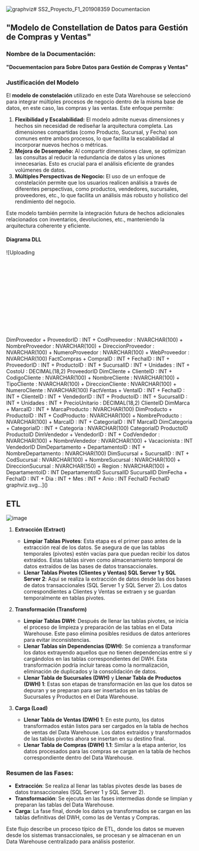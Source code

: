 ![graphviz](https://github.com/user-attachments/assets/d3cad27e-c888-47f1-b774-5e237a60c36f)# SS2_Proyecto_F1_201908359 Documentacion


## "Modelo de Constellation de Datos para Gestión de Compras y Ventas"

### Nombre de la Documentación: 
**"Docuementacion para Sobre Datos para Gestión de Compras y Ventas"**

### Justificación del Modelo

El **modelo de constelación** utilizado en este Data Warehouse se seleccionó para integrar múltiples procesos de negocio dentro de la misma base de datos, en este caso, las compras y las ventas. Este enfoque permite:

1. **Flexibilidad y Escalabilidad:** El modelo admite nuevas dimensiones y hechos sin necesidad de rediseñar la arquitectura completa. Las dimensiones compartidas (como Producto, Sucursal, y Fecha) son comunes entre ambos procesos, lo que facilita la escalabilidad al incorporar nuevos hechos o métricas.
2. **Mejora de Desempeño:** Al compartir dimensiones clave, se optimizan las consultas al reducir la redundancia de datos y las uniones innecesarias. Esto es crucial para el análisis eficiente de grandes volúmenes de datos.
3. **Múltiples Perspectivas de Negocio:** El uso de un enfoque de constelación permite que los usuarios realicen análisis a través de diferentes perspectivas, como productos, vendedores, sucursales, proveedores, etc., lo que facilita un análisis más robusto y holístico del rendimiento del negocio.

Este modelo también permite la integración futura de hechos adicionales relacionados con inventarios, devoluciones, etc., manteniendo la arquitectura coherente y eficiente.

#### Diagrama DLL
![Uploading <?xml version="1.0" encoding="UTF-8" standalone="no"?><!DOCTYPE svg PUBLIC "-//W3C//DTD SVG 1.1//EN" "http://www.w3.org/Graphics/SVG/1.1/DTD/svg11.dtd"><!-- Generated by graphviz version 2.40.1 (20161225.0304)
 --><!-- Title: DataWarehouse Pages: 1 --><svg xmlns="http://www.w3.org/2000/svg" xmlns:xlink="http://www.w3.org/1999/xlink" width="1452pt" height="588pt" viewBox="0.00 0.00 1452.05 587.80">
<g id="graph0" class="graph" transform="scale(1 1) rotate(0) translate(4 583.8)">
<title>DataWarehouse</title>
<polygon fill="#ffffff" stroke="transparent" points="-4,4 -4,-583.8 1448.0462,-583.8 1448.0462,4 -4,4"/>
<!-- DimProveedor -->
<g id="node1" class="node">
<title>DimProveedor</title>
<polygon fill="#add8e6" stroke="#000000" points="0,-277.5 0,-451.1 259.8744,-451.1 259.8744,-277.5 0,-277.5"/>
<text text-anchor="middle" x="129.9372" y="-434.5" font-family="Times,serif" font-size="14.00" fill="#000000">DimProveedor</text>
<polyline fill="none" stroke="#000000" points="0,-426.3 259.8744,-426.3 "/>
<text text-anchor="middle" x="129.9372" y="-409.7" font-family="Times,serif" font-size="14.00" fill="#000000">+ ProveedorID : INT</text>
<polyline fill="none" stroke="#000000" points="0,-401.5 259.8744,-401.5 "/>
<text text-anchor="middle" x="129.9372" y="-384.9" font-family="Times,serif" font-size="14.00" fill="#000000">+ CodProveedor : NVARCHAR(100)</text>
<polyline fill="none" stroke="#000000" points="0,-376.7 259.8744,-376.7 "/>
<text text-anchor="middle" x="129.9372" y="-360.1" font-family="Times,serif" font-size="14.00" fill="#000000">+ NombreProveedor : NVARCHAR(100)</text>
<polyline fill="none" stroke="#000000" points="0,-351.9 259.8744,-351.9 "/>
<text text-anchor="middle" x="129.9372" y="-335.3" font-family="Times,serif" font-size="14.00" fill="#000000">+ DireccionProveedor : NVARCHAR(100)</text>
<polyline fill="none" stroke="#000000" points="0,-327.1 259.8744,-327.1 "/>
<text text-anchor="middle" x="129.9372" y="-310.5" font-family="Times,serif" font-size="14.00" fill="#000000">+ NumeroProveedor : NVARCHAR(100)</text>
<polyline fill="none" stroke="#000000" points="0,-302.3 259.8744,-302.3 "/>
<text text-anchor="middle" x="129.9372" y="-285.7" font-family="Times,serif" font-size="14.00" fill="#000000">+ WebProveedor : NVARCHAR(100)</text>
</g>
<!-- FactCompras -->
<g id="node10" class="node">
<title>FactCompras</title>
<polygon fill="#add8e6" stroke="#000000" points="410.6147,-12.9 410.6147,-211.3 589.2597,-211.3 589.2597,-12.9 410.6147,-12.9"/>
<text text-anchor="middle" x="499.9372" y="-194.7" font-family="Times,serif" font-size="14.00" fill="#000000">FactCompras</text>
<polyline fill="none" stroke="#000000" points="410.6147,-186.5 589.2597,-186.5 "/>
<text text-anchor="middle" x="499.9372" y="-169.9" font-family="Times,serif" font-size="14.00" fill="#000000">+ CompraID : INT</text>
<polyline fill="none" stroke="#000000" points="410.6147,-161.7 589.2597,-161.7 "/>
<text text-anchor="middle" x="499.9372" y="-145.1" font-family="Times,serif" font-size="14.00" fill="#000000">+ FechaID : INT</text>
<polyline fill="none" stroke="#000000" points="410.6147,-136.9 589.2597,-136.9 "/>
<text text-anchor="middle" x="499.9372" y="-120.3" font-family="Times,serif" font-size="14.00" fill="#000000">+ ProveedorID : INT</text>
<polyline fill="none" stroke="#000000" points="410.6147,-112.1 589.2597,-112.1 "/>
<text text-anchor="middle" x="499.9372" y="-95.5" font-family="Times,serif" font-size="14.00" fill="#000000">+ ProductoID : INT</text>
<polyline fill="none" stroke="#000000" points="410.6147,-87.3 589.2597,-87.3 "/>
<text text-anchor="middle" x="499.9372" y="-70.7" font-family="Times,serif" font-size="14.00" fill="#000000">+ SucursalID : INT</text>
<polyline fill="none" stroke="#000000" points="410.6147,-62.5 589.2597,-62.5 "/>
<text text-anchor="middle" x="499.9372" y="-45.9" font-family="Times,serif" font-size="14.00" fill="#000000">+ Unidades : INT</text>
<polyline fill="none" stroke="#000000" points="410.6147,-37.7 589.2597,-37.7 "/>
<text text-anchor="middle" x="499.9372" y="-21.1" font-family="Times,serif" font-size="14.00" fill="#000000">+ CostoU : DECIMAL(18,2)</text>
</g>
<!-- DimProveedor&#45;&gt;FactCompras -->
<g id="edge1" class="edge">
<title>DimProveedor-&gt;FactCompras</title>
<path fill="none" stroke="#000000" d="M257.5292,-277.3305C304.8394,-245.0828 357.7096,-209.0454 401.9712,-178.8757"/>
<polygon fill="#000000" stroke="#000000" points="404.1263,-181.6426 410.418,-173.1182 400.1836,-175.8585 404.1263,-181.6426"/>
<text text-anchor="middle" x="340.0873" y="-246.4" font-family="Times,serif" font-size="14.00" fill="#000000">ProveedorID</text>
</g>
<!-- DimCliente -->
<g id="node2" class="node">
<title>DimCliente</title>
<polygon fill="#add8e6" stroke="#000000" points="935.5477,-277.5 935.5477,-451.1 1178.3267,-451.1 1178.3267,-277.5 935.5477,-277.5"/>
<text text-anchor="middle" x="1056.9372" y="-434.5" font-family="Times,serif" font-size="14.00" fill="#000000">DimCliente</text>
<polyline fill="none" stroke="#000000" points="935.5477,-426.3 1178.3267,-426.3 "/>
<text text-anchor="middle" x="1056.9372" y="-409.7" font-family="Times,serif" font-size="14.00" fill="#000000">+ ClienteID : INT</text>
<polyline fill="none" stroke="#000000" points="935.5477,-401.5 1178.3267,-401.5 "/>
<text text-anchor="middle" x="1056.9372" y="-384.9" font-family="Times,serif" font-size="14.00" fill="#000000">+ CodigoCliente : NVARCHAR(100)</text>
<polyline fill="none" stroke="#000000" points="935.5477,-376.7 1178.3267,-376.7 "/>
<text text-anchor="middle" x="1056.9372" y="-360.1" font-family="Times,serif" font-size="14.00" fill="#000000">+ NombreCliente : NVARCHAR(100)</text>
<polyline fill="none" stroke="#000000" points="935.5477,-351.9 1178.3267,-351.9 "/>
<text text-anchor="middle" x="1056.9372" y="-335.3" font-family="Times,serif" font-size="14.00" fill="#000000">+ TipoCliente : NVARCHAR(100)</text>
<polyline fill="none" stroke="#000000" points="935.5477,-327.1 1178.3267,-327.1 "/>
<text text-anchor="middle" x="1056.9372" y="-310.5" font-family="Times,serif" font-size="14.00" fill="#000000">+ DireccionCliente : NVARCHAR(100)</text>
<polyline fill="none" stroke="#000000" points="935.5477,-302.3 1178.3267,-302.3 "/>
<text text-anchor="middle" x="1056.9372" y="-285.7" font-family="Times,serif" font-size="14.00" fill="#000000">+ NumeroCliente : NVARCHAR(100)</text>
</g>
<!-- FactVentas -->
<g id="node11" class="node">
<title>FactVentas</title>
<polygon fill="#add8e6" stroke="#000000" points="753.7956,-.5 753.7956,-223.7 972.0788,-223.7 972.0788,-.5 753.7956,-.5"/>
<text text-anchor="middle" x="862.9372" y="-207.1" font-family="Times,serif" font-size="14.00" fill="#000000">FactVentas</text>
<polyline fill="none" stroke="#000000" points="753.7956,-198.9 972.0788,-198.9 "/>
<text text-anchor="middle" x="862.9372" y="-182.3" font-family="Times,serif" font-size="14.00" fill="#000000">+ VentaID : INT</text>
<polyline fill="none" stroke="#000000" points="753.7956,-174.1 972.0788,-174.1 "/>
<text text-anchor="middle" x="862.9372" y="-157.5" font-family="Times,serif" font-size="14.00" fill="#000000">+ FechaID : INT</text>
<polyline fill="none" stroke="#000000" points="753.7956,-149.3 972.0788,-149.3 "/>
<text text-anchor="middle" x="862.9372" y="-132.7" font-family="Times,serif" font-size="14.00" fill="#000000">+ ClienteID : INT</text>
<polyline fill="none" stroke="#000000" points="753.7956,-124.5 972.0788,-124.5 "/>
<text text-anchor="middle" x="862.9372" y="-107.9" font-family="Times,serif" font-size="14.00" fill="#000000">+ VendedorID : INT</text>
<polyline fill="none" stroke="#000000" points="753.7956,-99.7 972.0788,-99.7 "/>
<text text-anchor="middle" x="862.9372" y="-83.1" font-family="Times,serif" font-size="14.00" fill="#000000">+ ProductoID : INT</text>
<polyline fill="none" stroke="#000000" points="753.7956,-74.9 972.0788,-74.9 "/>
<text text-anchor="middle" x="862.9372" y="-58.3" font-family="Times,serif" font-size="14.00" fill="#000000">+ SucursalID : INT</text>
<polyline fill="none" stroke="#000000" points="753.7956,-50.1 972.0788,-50.1 "/>
<text text-anchor="middle" x="862.9372" y="-33.5" font-family="Times,serif" font-size="14.00" fill="#000000">+ Unidades : INT</text>
<polyline fill="none" stroke="#000000" points="753.7956,-25.3 972.0788,-25.3 "/>
<text text-anchor="middle" x="862.9372" y="-8.7" font-family="Times,serif" font-size="14.00" fill="#000000">+ PrecioUnitario : DECIMAL(18,2)</text>
</g>
<!-- DimCliente&#45;&gt;FactVentas -->
<g id="edge2" class="edge">
<title>DimCliente-&gt;FactVentas</title>
<path fill="none" stroke="#000000" d="M989.9018,-277.1539C978.6168,-262.4835 966.7318,-247.033 954.9454,-231.7106"/>
<polygon fill="#000000" stroke="#000000" points="957.6659,-229.5068 948.7945,-223.7145 952.1175,-233.7748 957.6659,-229.5068"/>
<text text-anchor="middle" x="998.5396" y="-246.4" font-family="Times,serif" font-size="14.00" fill="#000000">ClienteID</text>
</g>
<!-- DimMarca -->
<g id="node3" class="node">
<title>DimMarca</title>
<polygon fill="#add8e6" stroke="#000000" points="52.2139,-504.9 52.2139,-579.3 285.6605,-579.3 285.6605,-504.9 52.2139,-504.9"/>
<text text-anchor="middle" x="168.9372" y="-562.7" font-family="Times,serif" font-size="14.00" fill="#000000">DimMarca</text>
<polyline fill="none" stroke="#000000" points="52.2139,-554.5 285.6605,-554.5 "/>
<text text-anchor="middle" x="168.9372" y="-537.9" font-family="Times,serif" font-size="14.00" fill="#000000">+ MarcaID : INT</text>
<polyline fill="none" stroke="#000000" points="52.2139,-529.7 285.6605,-529.7 "/>
<text text-anchor="middle" x="168.9372" y="-513.1" font-family="Times,serif" font-size="14.00" fill="#000000">+ MarcaProducto : NVARCHAR(100)</text>
</g>
<!-- DimProducto -->
<g id="node5" class="node">
<title>DimProducto</title>
<polygon fill="#add8e6" stroke="#000000" points="278.1522,-289.9 278.1522,-438.7 521.7222,-438.7 521.7222,-289.9 278.1522,-289.9"/>
<text text-anchor="middle" x="399.9372" y="-422.1" font-family="Times,serif" font-size="14.00" fill="#000000">DimProducto</text>
<polyline fill="none" stroke="#000000" points="278.1522,-413.9 521.7222,-413.9 "/>
<text text-anchor="middle" x="399.9372" y="-397.3" font-family="Times,serif" font-size="14.00" fill="#000000">+ ProductoID : INT</text>
<polyline fill="none" stroke="#000000" points="278.1522,-389.1 521.7222,-389.1 "/>
<text text-anchor="middle" x="399.9372" y="-372.5" font-family="Times,serif" font-size="14.00" fill="#000000">+ CodProducto : NVARCHAR(100)</text>
<polyline fill="none" stroke="#000000" points="278.1522,-364.3 521.7222,-364.3 "/>
<text text-anchor="middle" x="399.9372" y="-347.7" font-family="Times,serif" font-size="14.00" fill="#000000">+ NombreProducto : NVARCHAR(100)</text>
<polyline fill="none" stroke="#000000" points="278.1522,-339.5 521.7222,-339.5 "/>
<text text-anchor="middle" x="399.9372" y="-322.9" font-family="Times,serif" font-size="14.00" fill="#000000">+ MarcaID : INT</text>
<polyline fill="none" stroke="#000000" points="278.1522,-314.7 521.7222,-314.7 "/>
<text text-anchor="middle" x="399.9372" y="-298.1" font-family="Times,serif" font-size="14.00" fill="#000000">+ CategoriaID : INT</text>
</g>
<!-- DimMarca&#45;&gt;DimProducto -->
<g id="edge3" class="edge">
<title>DimMarca-&gt;DimProducto</title>
<path fill="none" stroke="#000000" d="M217.3624,-504.8273C239.9998,-487.4033 267.8979,-465.9302 295.0122,-445.0604"/>
<polygon fill="#000000" stroke="#000000" points="297.2234,-447.7753 303.013,-438.9022 292.9537,-442.2281 297.2234,-447.7753"/>
<text text-anchor="middle" x="283.1953" y="-473.8" font-family="Times,serif" font-size="14.00" fill="#000000">MarcaID</text>
</g>
<!-- DimCategoria -->
<g id="node4" class="node">
<title>DimCategoria</title>
<polygon fill="#add8e6" stroke="#000000" points="304.1515,-504.9 304.1515,-579.3 505.7229,-579.3 505.7229,-504.9 304.1515,-504.9"/>
<text text-anchor="middle" x="404.9372" y="-562.7" font-family="Times,serif" font-size="14.00" fill="#000000">DimCategoria</text>
<polyline fill="none" stroke="#000000" points="304.1515,-554.5 505.7229,-554.5 "/>
<text text-anchor="middle" x="404.9372" y="-537.9" font-family="Times,serif" font-size="14.00" fill="#000000">+ CategoriaID : INT</text>
<polyline fill="none" stroke="#000000" points="304.1515,-529.7 505.7229,-529.7 "/>
<text text-anchor="middle" x="404.9372" y="-513.1" font-family="Times,serif" font-size="14.00" fill="#000000">+ Categoria : NVARCHAR(100)</text>
</g>
<!-- DimCategoria&#45;&gt;DimProducto -->
<g id="edge4" class="edge">
<title>DimCategoria-&gt;DimProducto</title>
<path fill="none" stroke="#000000" d="M403.889,-504.8273C403.4306,-488.525 402.8725,-468.6782 402.3218,-449.0973"/>
<polygon fill="#000000" stroke="#000000" points="405.8149,-448.7999 402.0351,-438.9022 398.8177,-448.9967 405.8149,-448.7999"/>
<text text-anchor="middle" x="437.5319" y="-473.8" font-family="Times,serif" font-size="14.00" fill="#000000">CategoriaID</text>
</g>
<!-- DimProducto&#45;&gt;FactCompras -->
<g id="edge5" class="edge">
<title>DimProducto-&gt;FactCompras</title>
<path fill="none" stroke="#000000" d="M401.8748,-289.7167C403.8845,-273.7102 407.2175,-257.1295 412.6216,-242.2 415.2581,-234.9163 418.3885,-227.6432 421.8703,-220.4684"/>
<polygon fill="#000000" stroke="#000000" points="425.0482,-221.9404 426.4577,-211.4397 418.8076,-218.7695 425.0482,-221.9404"/>
<text text-anchor="middle" x="444.595" y="-246.4" font-family="Times,serif" font-size="14.00" fill="#000000">ProductoID</text>
</g>
<!-- DimProducto&#45;&gt;FactVentas -->
<g id="edge6" class="edge">
<title>DimProducto-&gt;FactVentas</title>
<path fill="none" stroke="#000000" d="M453.2397,-289.7526C469.4489,-271.7383 488.6022,-254.2345 509.6216,-242.2 544.3853,-222.2963 559.6754,-236.062 597.9372,-224.2 646.9278,-209.0118 699.2492,-187.9741 744.3488,-168.2222"/>
<polygon fill="#000000" stroke="#000000" points="745.8249,-171.3966 753.5638,-164.1606 743.0015,-164.9912 745.8249,-171.3966"/>
<text text-anchor="middle" x="541.595" y="-246.4" font-family="Times,serif" font-size="14.00" fill="#000000">ProductoID</text>
</g>
<!-- DimVendedor -->
<g id="node6" class="node">
<title>DimVendedor</title>
<polygon fill="#add8e6" stroke="#000000" points="1195.8282,-302.3 1195.8282,-426.3 1444.0462,-426.3 1444.0462,-302.3 1195.8282,-302.3"/>
<text text-anchor="middle" x="1319.9372" y="-409.7" font-family="Times,serif" font-size="14.00" fill="#000000">DimVendedor</text>
<polyline fill="none" stroke="#000000" points="1195.8282,-401.5 1444.0462,-401.5 "/>
<text text-anchor="middle" x="1319.9372" y="-384.9" font-family="Times,serif" font-size="14.00" fill="#000000">+ VendedorID : INT</text>
<polyline fill="none" stroke="#000000" points="1195.8282,-376.7 1444.0462,-376.7 "/>
<text text-anchor="middle" x="1319.9372" y="-360.1" font-family="Times,serif" font-size="14.00" fill="#000000">+ CodVendedor : NVARCHAR(100)</text>
<polyline fill="none" stroke="#000000" points="1195.8282,-351.9 1444.0462,-351.9 "/>
<text text-anchor="middle" x="1319.9372" y="-335.3" font-family="Times,serif" font-size="14.00" fill="#000000">+ NombreVendedor : NVARCHAR(100)</text>
<polyline fill="none" stroke="#000000" points="1195.8282,-327.1 1444.0462,-327.1 "/>
<text text-anchor="middle" x="1319.9372" y="-310.5" font-family="Times,serif" font-size="14.00" fill="#000000">+ Vacacionista : INT</text>
</g>
<!-- DimVendedor&#45;&gt;FactVentas -->
<g id="edge7" class="edge">
<title>DimVendedor-&gt;FactVentas</title>
<path fill="none" stroke="#000000" d="M1228.1037,-302.1505C1214.4524,-293.4603 1200.4345,-284.8327 1186.9372,-277 1120.2073,-238.2757 1043.3316,-198.9354 981.2136,-168.3965"/>
<polygon fill="#000000" stroke="#000000" points="982.6783,-165.2166 972.1587,-163.9558 979.596,-171.5015 982.6783,-165.2166"/>
<text text-anchor="middle" x="1186.919" y="-246.4" font-family="Times,serif" font-size="14.00" fill="#000000">VendedorID</text>
</g>
<!-- DimDepartamento -->
<g id="node7" class="node">
<title>DimDepartamento</title>
<polygon fill="#add8e6" stroke="#000000" points="528.7777,-504.9 528.7777,-579.3 801.0967,-579.3 801.0967,-504.9 528.7777,-504.9"/>
<text text-anchor="middle" x="664.9372" y="-562.7" font-family="Times,serif" font-size="14.00" fill="#000000">DimDepartamento</text>
<polyline fill="none" stroke="#000000" points="528.7777,-554.5 801.0967,-554.5 "/>
<text text-anchor="middle" x="664.9372" y="-537.9" font-family="Times,serif" font-size="14.00" fill="#000000">+ DepartamentoID : INT</text>
<polyline fill="none" stroke="#000000" points="528.7777,-529.7 801.0967,-529.7 "/>
<text text-anchor="middle" x="664.9372" y="-513.1" font-family="Times,serif" font-size="14.00" fill="#000000">+ NombreDepartamento : NVARCHAR(100)</text>
</g>
<!-- DimSucursal -->
<g id="node8" class="node">
<title>DimSucursal</title>
<polygon fill="#add8e6" stroke="#000000" points="539.6627,-277.5 539.6627,-451.1 790.2117,-451.1 790.2117,-277.5 539.6627,-277.5"/>
<text text-anchor="middle" x="664.9372" y="-434.5" font-family="Times,serif" font-size="14.00" fill="#000000">DimSucursal</text>
<polyline fill="none" stroke="#000000" points="539.6627,-426.3 790.2117,-426.3 "/>
<text text-anchor="middle" x="664.9372" y="-409.7" font-family="Times,serif" font-size="14.00" fill="#000000">+ SucursalID : INT</text>
<polyline fill="none" stroke="#000000" points="539.6627,-401.5 790.2117,-401.5 "/>
<text text-anchor="middle" x="664.9372" y="-384.9" font-family="Times,serif" font-size="14.00" fill="#000000">+ CodSucursal : NVARCHAR(100)</text>
<polyline fill="none" stroke="#000000" points="539.6627,-376.7 790.2117,-376.7 "/>
<text text-anchor="middle" x="664.9372" y="-360.1" font-family="Times,serif" font-size="14.00" fill="#000000">+ NombreSucursal : NVARCHAR(100)</text>
<polyline fill="none" stroke="#000000" points="539.6627,-351.9 790.2117,-351.9 "/>
<text text-anchor="middle" x="664.9372" y="-335.3" font-family="Times,serif" font-size="14.00" fill="#000000">+ DireccionSucursal : NVARCHAR(150)</text>
<polyline fill="none" stroke="#000000" points="539.6627,-327.1 790.2117,-327.1 "/>
<text text-anchor="middle" x="664.9372" y="-310.5" font-family="Times,serif" font-size="14.00" fill="#000000">+ Region : NVARCHAR(100)</text>
<polyline fill="none" stroke="#000000" points="539.6627,-302.3 790.2117,-302.3 "/>
<text text-anchor="middle" x="664.9372" y="-285.7" font-family="Times,serif" font-size="14.00" fill="#000000">+ DepartamentoID : INT</text>
</g>
<!-- DimDepartamento&#45;&gt;DimSucursal -->
<g id="edge10" class="edge">
<title>DimDepartamento-&gt;DimSucursal</title>
<path fill="none" stroke="#000000" d="M664.9372,-504.8273C664.9372,-491.9634 664.9372,-476.8924 664.9372,-461.4866"/>
<polygon fill="#000000" stroke="#000000" points="668.4373,-461.3342 664.9372,-451.3342 661.4373,-461.3343 668.4373,-461.3342"/>
<text text-anchor="middle" x="711.9695" y="-473.8" font-family="Times,serif" font-size="14.00" fill="#000000">DepartamentoID</text>
</g>
<!-- DimSucursal&#45;&gt;FactCompras -->
<g id="edge8" class="edge">
<title>DimSucursal-&gt;FactCompras</title>
<path fill="none" stroke="#000000" d="M602.2823,-277.2831C598.066,-271.1279 593.9236,-264.9901 589.9624,-259 581.7064,-246.5154 573.2384,-233.2989 564.9567,-220.1135"/>
<polygon fill="#000000" stroke="#000000" points="567.8155,-218.0838 559.5454,-211.4614 561.8806,-221.7957 567.8155,-218.0838"/>
<text text-anchor="middle" x="621.4246" y="-246.4" font-family="Times,serif" font-size="14.00" fill="#000000">SucursalID</text>
</g>
<!-- DimSucursal&#45;&gt;FactVentas -->
<g id="edge9" class="edge">
<title>DimSucursal-&gt;FactVentas</title>
<path fill="none" stroke="#000000" d="M672.2435,-277.2021C675.6268,-264.8787 680.3652,-252.8093 686.9624,-242.2 701.9483,-218.1005 723.1701,-196.9886 745.7131,-179.1725"/>
<polygon fill="#000000" stroke="#000000" points="747.9374,-181.8773 753.7339,-173.0087 743.6721,-176.3269 747.9374,-181.8773"/>
<text text-anchor="middle" x="718.4246" y="-246.4" font-family="Times,serif" font-size="14.00" fill="#000000">SucursalID</text>
</g>
<!-- DimFecha -->
<g id="node9" class="node">
<title>DimFecha</title>
<polygon fill="#add8e6" stroke="#000000" points="808.0379,-302.3 808.0379,-426.3 917.8365,-426.3 917.8365,-302.3 808.0379,-302.3"/>
<text text-anchor="middle" x="862.9372" y="-409.7" font-family="Times,serif" font-size="14.00" fill="#000000">DimFecha</text>
<polyline fill="none" stroke="#000000" points="808.0379,-401.5 917.8365,-401.5 "/>
<text text-anchor="middle" x="862.9372" y="-384.9" font-family="Times,serif" font-size="14.00" fill="#000000">+ FechaID : INT</text>
<polyline fill="none" stroke="#000000" points="808.0379,-376.7 917.8365,-376.7 "/>
<text text-anchor="middle" x="862.9372" y="-360.1" font-family="Times,serif" font-size="14.00" fill="#000000">+ Dia : INT</text>
<polyline fill="none" stroke="#000000" points="808.0379,-351.9 917.8365,-351.9 "/>
<text text-anchor="middle" x="862.9372" y="-335.3" font-family="Times,serif" font-size="14.00" fill="#000000">+ Mes : INT</text>
<polyline fill="none" stroke="#000000" points="808.0379,-327.1 917.8365,-327.1 "/>
<text text-anchor="middle" x="862.9372" y="-310.5" font-family="Times,serif" font-size="14.00" fill="#000000">+ Anio : INT</text>
</g>
<!-- DimFecha&#45;&gt;FactCompras -->
<g id="edge11" class="edge">
<title>DimFecha-&gt;FactCompras</title>
<path fill="none" stroke="#000000" d="M821.2395,-302.1401C814.2341,-293.3133 806.7023,-284.6491 798.9372,-277 741.7785,-220.6956 661.4845,-177.8348 598.4943,-149.9404"/>
<polygon fill="#000000" stroke="#000000" points="599.8957,-146.7332 589.3311,-145.9336 597.0912,-153.1469 599.8957,-146.7332"/>
<text text-anchor="middle" x="802.034" y="-246.4" font-family="Times,serif" font-size="14.00" fill="#000000">FechaID</text>
</g>
<!-- DimFecha&#45;&gt;FactVentas -->
<g id="edge12" class="edge">
<title>DimFecha-&gt;FactVentas</title>
<path fill="none" stroke="#000000" d="M862.9372,-302.2819C862.9372,-281.608 862.9372,-257.8042 862.9372,-234.1882"/>
<polygon fill="#000000" stroke="#000000" points="866.4373,-234.0882 862.9372,-224.0883 859.4373,-234.0883 866.4373,-234.0882"/>
<text text-anchor="middle" x="887.034" y="-246.4" font-family="Times,serif" font-size="14.00" fill="#000000">FechaID</text>
</g>
</g>
</svg>graphviz.svg…]()

  
## ETL
![image](https://github.com/user-attachments/assets/494da1f2-571e-4454-a7ed-d38535d4bd0e)


1. **Extracción (Extract)**
   - **Limpiar Tablas Pivotes**: Esta etapa es el primer paso antes de la extracción real de los datos. Se asegura de que las tablas temporales (pivotes) estén vacías para que puedan recibir los datos extraídos. Estas tablas sirven como almacenamiento temporal de datos extraídos de las bases de datos transaccionales.
   - **Llenar Tablas Pivotes (Clientes y Ventas) SQL Server 1 y SQL Server 2**: Aquí se realiza la extracción de datos desde las dos bases de datos transaccionales (SQL Server 1 y SQL Server 2). Los datos correspondientes a Clientes y Ventas se extraen y se guardan temporalmente en tablas pivotes.

2. **Transformación (Transform)**
   - **Limpiar Tablas DWH**: Después de llenar las tablas pivotes, se inicia el proceso de limpieza y preparación de las tablas en el Data Warehouse. Este paso elimina posibles residuos de datos anteriores para evitar inconsistencias.
   - **Llenar Tablas sin Dependencias (DWH)**: Se comienza a transformar los datos extrayendo aquellos que no tienen dependencias entre sí y cargándolos en las tablas correspondientes del DWH. Esta transformación podría incluir tareas como la normalización, eliminación de duplicados y la consolidación de datos.
   - **Llenar Tabla de Sucursales (DWH)** y **Llenar Tabla de Productos (DWH) 1**: Estas son etapas de transformación en las que los datos se depuran y se preparan para ser insertados en las tablas de Sucursales y Productos en el Data Warehouse.

3. **Carga (Load)**
   - **Llenar Tabla de Ventas (DWH) 1**: En este punto, los datos transformados están listos para ser cargados en la tabla de hechos de ventas del Data Warehouse. Los datos extraídos y transformados de las tablas pivotes ahora se insertan en su destino final.
   - **Llenar Tabla de Compras (DWH) 1.1**: Similar a la etapa anterior, los datos procesados para las compras se cargan en la tabla de hechos correspondiente dentro del Data Warehouse.

### Resumen de las Fases:
- **Extracción**: Se realiza al llenar las tablas pivotes desde las bases de datos transaccionales (SQL Server 1 y SQL Server 2).
- **Transformación**: Se ejecuta en las fases intermedias donde se limpian y preparan las tablas del Data Warehouse.
- **Carga**: La fase final, donde los datos ya transformados se cargan en las tablas definitivas del DWH, como las de Ventas y Compras.

Este flujo describe un proceso típico de ETL, donde los datos se mueven desde los sistemas transaccionales, se procesan y se almacenan en un Data Warehouse centralizado para análisis posterior.


